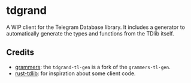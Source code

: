 # tdgrand

A WIP client for the Telegram Database library. It includes a generator to automatically generate the types and functions from the TDlib itself.

## Credits

- [grammers](https://github.com/Lonami/grammers): the `tdgrand-tl-gen` is a fork of the `grammers-tl-gen`.
- [rust-tdlib](https://github.com/aCLr/rust-tdlib): for inspiration about some client code.
